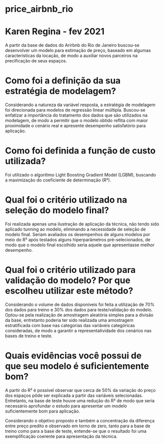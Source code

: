 # price_airbnb_rio
# Karen Regina - fev 2021

A partir da base de dados do Arirbnb do Rio de Janeiro buscou-se desenvolver um modelo para estimação de preço, baseado em algumas características da locação, de modo a auxiliar novos parceiros na precificação de seus espaços.

# Como foi a definição da sua estratégia de modelagem?
Considerando a natureza da variável resposta, a estratégia de modelagem foi direcionada para modelos de regressão linear múltipla. Buscou-se enfatizar a importância do tratamento dos dados que são utilizados na modelagem, de modo a permitir que o modelo obtido reflita com maior proximidade o cenário real e apresente desempenho satisfatório para aplicação.

# Como foi definida a função de custo utilizada?
Foi utilizado o algoritimo Light Boosting Gradient Model (LGBM), buscando a maximização do coeficiente de determinação (R²).

# Qual foi o critério utilizado na seleção do modelo final?
Foi realizada apenas uma ilustração de aplicação da técnica, não tendo sido aplicado tunning ao modelo, eliminando a necessidade de seleção de modelo final. Seriam avaliados os desempenhos de alguns modelos por meio do R² após testados alguns hiperparâmetros pré-selecionados, de modo que o modelo final escolhido seria aquele que apresentasse melhor desempenho.

# Qual foi o critério utilizado para validação do modelo? Por que escolheu utilizar este método?
Considerando o volume de dados disponíveis foi feita a utilização de 70% dos dados para treino e 30% dos dados para teste/validação do modelo. Optou-se pela realização de amostragem aleatória simples para a divisão da base, entretanto poderia ter sido realizada uma amostragem estratificada com base nas categorias das variáveis categóricas consideradas, de modo a garantir a representatividade dos cenários nas bases de treino e teste.

# Quais evidências você possui de que seu modelo é suficientemente bom?
A partir do R² é possível observar que cerca de 50% da variação do preço dos espaços pôde ser explicada a partir das variáveis selecionadas. Entretanto, na base de teste houve uma redução do R² de modo que seria necessário aprofundar o estudo para apresentar um modelo suficientemente bom para aplicação.

Considerando o objetivo proposto e também a concentração da diferença entre preço predito e observado em torno de zero, tanto para a base de treino como para a base de teste, entende-se que o resultado foi uma exemplificação coerente para apresentação da técnica.
